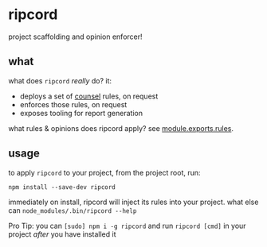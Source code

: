 # ripcord

project scaffolding and opinion enforcer!

## what

what does `ripcord` _really_ do? it:

- deploys a set of [counsel](https://github.com/cdaringe/counsel) rules, on request
- enforces those rules, on request
- exposes tooling for report generation

what rules & opinions does ripcord apply? see [module.exports.rules](https://github.com/cdaringe/ripcord/blob/master/src/index.js).

## usage

to apply `ripcord` to your project, from the project root, run:

`npm install --save-dev ripcord`

immediately on install, ripcord will inject its rules into your project.  what else can
`node_modules/.bin/ripcord --help`

Pro Tip: you can `[sudo] npm i -g ripcord` and run `ripcord [cmd]` in your project _after_ you have installed it
